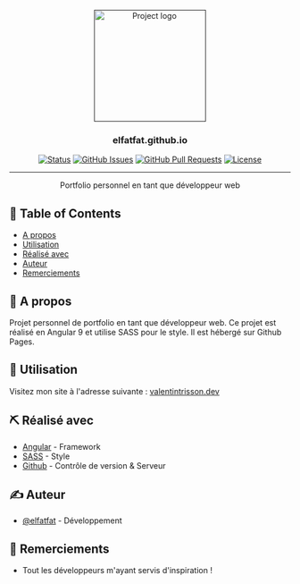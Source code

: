 <p align="center">
  <a href="" rel="noopener">
 <img width=200px height=200px src="https://i.imgur.com/6wj0hh6.jpg" alt="Project logo"></a>
</p>

<h3 align="center">elfatfat.github.io</h3>

<div align="center">

[![Status](https://img.shields.io/badge/status-active-success.svg)]()
[![GitHub Issues](https://img.shields.io/github/issues/kylelobo/The-Documentation-Compendium.svg)](https://github.com/kylelobo/The-Documentation-Compendium/issues)
[![GitHub Pull Requests](https://img.shields.io/github/issues-pr/kylelobo/The-Documentation-Compendium.svg)](https://github.com/kylelobo/The-Documentation-Compendium/pulls)
[![License](https://img.shields.io/badge/license-MIT-blue.svg)](/LICENSE)

</div>

---

<p align="center"> Portfolio personnel en tant que développeur web
    <br> 
</p>

## 📝 Table of Contents

- [A propos](#about)
- [Utilisation](#usage)
- [Réalisé avec](#built_using)
- [Auteur](#authors)
- [Remerciements](#acknowledgement)

## 🧐 A propos <a name = "about"></a>

Projet personnel de portfolio en tant que développeur web. Ce projet est réalisé en Angular 9 et utilise SASS pour le style. Il est hébergé sur Github Pages.

## 🎈 Utilisation <a name="usage"></a>

Visitez mon site à l'adresse suivante : [valentintrisson.dev](https://valentintrisson.dev/)


## ⛏️ Réalisé avec <a name = "built_using"></a>

- [Angular](https://angular.io/) - Framework
- [SASS](https://sass-lang.com/) - Style
- [Github](https://github.com/) - Contrôle de version & Serveur

## ✍️ Auteur <a name = "authors"></a>

- [@elfatfat](https://github.com/elfatfat) - Développement

## 🎉 Remerciements <a name = "acknowledgement"></a>

- Tout les développeurs m'ayant servis d'inspiration !
